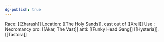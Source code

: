 ```yaml
---
dg-publish: true
---
```

Race: [[Zharash]] 
Location: [[The Holy Sands]], cast out of [[Xrell]]
Use : Necromancy
pro: [[Akar, The Vast]]
anti: [[Funky Head Gang]] [[Hysteria]], [[Tastora]]